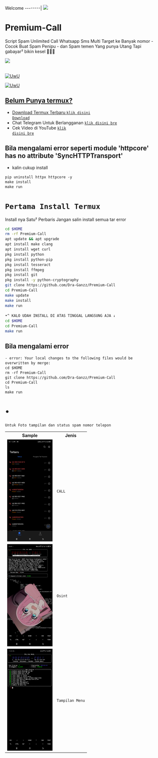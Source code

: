 Welcome
--------|
![](https://media.tenor.com/iVCiM9W7cvYAAAAd/welcome.gif)


# Premium-Call
Script Spam Unlimited Call Whatsapp Sms Multi Target ke Banyak nomor - Cocok Buat Spam Penipu - dan Spam temen Yang punya Utang Tapi gabayar² bikin kesel 😮‍💨🤭

  <img src="https://img.shields.io/github/stars/Dra-Ganzz/Premium-Call?logo=github&style=for-the-badge">
  <br><br>

<p align="center">

  <a href="https://github.com/Dra-Ganzz"><img src="http://readme-typing-svg.herokuapp.com?color=BF00FF&center=true&vCenter=true&multiline=false&lines=Kasih+Star+Dong+^_^" alt="UwU">

 <p align="center">

   <a href="https://github.com/Dra-Ganzz"><img src="http://readme-typing-svg.herokuapp.com?color=FFD700&center=true&vCenter=true&multiline=false&lines=Duar+Follow+github+Vindra+Ganzz+Dong+^_^" alt="UwU">


## Belum Punya termux?
- Download Termux Terbaru <code><a href="https://f-droid.org/repo/com.termux_1021.apk">klik disini Download</a></code>
- Chat Telegram Untuk Berlangganan <code><a href="https://t.me/vindraganzz">klik disini bre</a></code>
- Cek Video di YouTube <code><a href="https://youtu.be/iBr8EBQP6kk?si=lANVMPSu1m7cANPO">klik disini bre</a></code>
## Bila mengalami error seperti module 'httpcore' has no attribute 'SyncHTTPTransport'
- kalin cukup install
```
pip uninstall httpx httpcore -y
make install
make run
```
# `Pertama Install Termux`
Install nya Satu² Perbaris Jangan salin install semua tar error
```bash
cd $HOME
rm -rf Premium-Call
apt update && apt upgrade
apt install make clang
apt install wget curl
pkg install python
pkg install python-pip
pkg install tesseract
pkg install ffmpeg
pkg install git
pkg install -y python-cryptography
git clone https://github.com/Dra-Ganzz/Premium-Call
cd Premium-Call
make update
make install
make run

•^ KALO UDAH INSTALL DI ATAS TINGGAL LANGSUNG AJA ↓
cd $HOME
cd Premium-Call
make run
```

</details>

## Bila mengalami error
```
- error: Your local changes to the following files would be overwritten by merge:
cd $HOME
rm -rf Premium-Call
git clone https://github.com/Dra-Ganzz/Premium-Call
cd Premium-Call
ls
make run
```

# `•`
`Untuk Foto tampilan dan status spam nomor telepon`
<div align="center">
<table>
  <tr>
    <th>Sample</th>
    <th>Jenis</th>
  </tr>
  <tr>
    <td><img src="https://github.com/Dra-Ganzz/SERVERS/blob/main/Premium-Call/Otp_prem.png" alt="Gambar 1" width="150"></td>
    <td><code>CALL</code></td>
  </tr>
  <tr>
    <td><img src="https://github.com/Dra-Ganzz/SERVERS/blob/main/Premium-Call/IMG-20250404-WA0013.jpg" alt="Gambar 2" width="150"></td>
</td>
    <td><code>Osint</code></td>
  </tr>
  <tr>
    <td><img src="https://github.com/Dra-Ganzz/SERVERS/blob/main/Premium-Call/menu_prem.png" alt="Gambar 2" width="150"></td>
    <td><code>Tampilan Menu</code></td>
  </tr>
</table></div>
